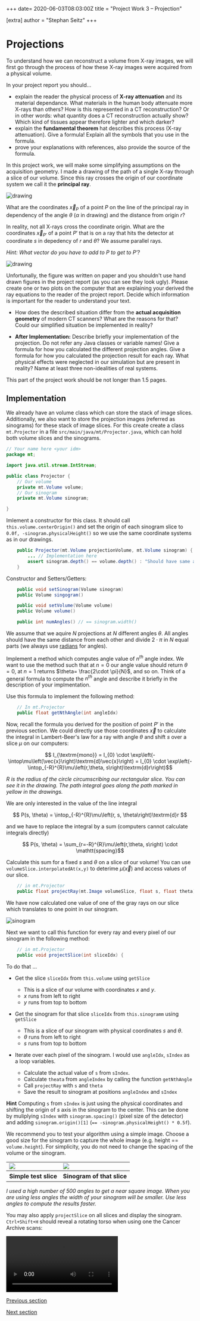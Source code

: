+++
date= 2020-06-03T08:03:00Z
title = "Project Work 3 – Projection"

[extra]
author = "Stephan Seitz"
+++

# Projections

To understand how we can reconstruct a volume from X-ray images, we will first go through the process of how these X-ray images
were acquired from a physical volume.

In your project report you should...

- explain the reader the physical process of **X-ray attenuation** and its material dependance.
What materials in the human body attenuate more X-rays than others?
How is this represented in a CT reconstruction? Or in other words: what quantity does a CT reconstruction actually show?
Which kind of tissues appear therefore lighter and which darker?
- explain the **fundamental theorem** hat describes this process (X-ray attenuation). Give a formula!
Explain all the symbols that you use in the formula.
- prove your explanations with references, also provide the source of the formula.

In this project work, we will make some simplifying assumptions on the acquisition geometry.
I made a drawing of the path of a single X-ray through a slice of our volume.
Since this ray crosses the origin of our coordinate system we call it the **principal ray**.

![drawing](../drawing_compressed.jpg)

What are the coordinates $\vec{x}_{P}$ of a point $P$ on the line of the principal ray in dependency of the angle $\theta$ ($\alpha$ in drawing) and the distance
from origin $r$?

In reality, not all X-rays cross the coordinate origin. 
What are the coordinates $\vec{x}_{P'}$ of a point $P'$ that is on a ray that hits the detector at coordinate $s$ in depedency of $r$ and $\theta$?
We assume parallel rays.

*Hint: What vector do you have to add to $P$ to get to $P'$?*

![drawing](../drawing_parallel_compressed.jpg)

Unfortunally, the figure was written on paper and you shouldn't use hand drawn figures in the project report (as you can see they look ugly).
Please create one or two plots on the computer that are explaining your derived the ray equations to the reader of the project
report. Decide which information is important for the reader to understand your text.

- How does the described situation differ from the **actual acquisition geometry** of modern CT scanners?
  What are the reasons for that? Could our simplified situation be implemented in reality?
<!--- **After Implementation:** what would you need to change in your implementation to cover the real geometry?-->
- **After Implementation:** Describe briefly your implementation of the projection.
  Do not refer any Java classes or variable names!
  Give a formula for how you calculated the different projection angles.
  Give a formula for how you calculated the projection result for each ray.
  What physical effects were neglected in our simulation but are present in reality?
  Name at least three non-idealities of real systems.

This part of the project work should be not longer than 1.5 pages.

## Implementation

We already have an volume class which can store the stack of image slices. Additionally, we also want
to store the projection images (referred as sinograms) for these stack of image slices. For this create
create a class `mt.Projector` in a file `src/main/java/mt/Projector.java`, which can hold both volume slices
and the sinograms.

```java
// Your name here <your idm>
package mt;

import java.util.stream.IntStream;

public class Projector {
    // Our volume
    private mt.Volume volume;
    // Our sinogram
    private mt.Volume sinogram;

}
```
Imlement a constructor for this class.
It should call `this.volume.centerOrigin()` and set the origin of each sinogram slice to `0.0f, -sinogram.physicalHeight()` so we use the same coordinate
systems as in our drawings.
```java
    public Projector(mt.Volume projectionVolume, mt.Volume sinogram) {
        ... // Implementation here
        assert sinogram.depth() == volume.depth() : "Should have same amount of slices";
    }
```

Constructor and Setters/Getters:
```java
    public void setSinogram(Volume sinogram)
    public Volume singogram()

    public void setVolume(Volume volume)
    public Volume volume()

    public int numAngles() // == sinogram.width()
```

We assume that we aquire $N$ projections at $N$ different angles $\theta$.
All angles should have the same distance from each other and divide $2\cdot \pi$ in $N$ equal parts (we always use [radians](https://en.wikipedia.org/wiki/Radian) for angles).

Implement a method which computes angle value of $n^{th}$ angle index. We want to use the method such that at $n=0$ our angle value should return $\theta=0$, at $n=1$ returns $\theta= \frac{2\cdot \pi}{N}$, and so on. Think of a general formula to compute the $n^{th}$ angle and describe it briefly in the description of your implmentation.

Use this formula to implement the following method:

```java
    // In mt.Projector
    public float getNthAngle(int angleIdx)
```

Now, recall the formula you derived for the position of point $P'$ in the previous section.
We could directly use those coordinates $\vec{x}$ to calculate the integral in Lambert-Beer's law for a ray with angle $\theta$ and shift $s$ over a slice $\mu$ on our computers:

$$ I_{\textrm{mono}} = I_{0} \cdot  \exp\left(-\intop\mu\left(\vec{x}\right)\textrm{d}\vec{x}\right) = I_{0} \cdot  \exp\left(-\intop_{-R}^{R}\mu\left(r,\theta, s\right)\textrm{d}r\right)$$

*$R$ is the radius of the circle circumscribing our rectangular slice. You can see it in the drawing.
The path integral goes along the path marked in yellow in the drawings.*

We are only interested in the value of the line integral

$$ P(s, \theta) = \intop_{-R}^{R}\mu\left(r, s, \theta\right)\textrm{d}r $$

and we have to replace the integral by a sum (computers cannot calculate integrals directly)

$$ P(s, \theta) = \sum_{r=-R}^{R}\mu\left(r,\theta, s\right) \cdot \mathtt{spacing}$$

Calculate this sum for a fixed $s$ and $\theta$ on a slice of our volume!
You can use `volumeSlice.interpolatedAt(x,y)` to deterime $\mu(\vec{x})$ and access values of our slice.

```java
    // in mt.Projector
    public float projectRay(mt.Image volumeSlice, float s, float theta)
```

We have now calculated one value of one of the gray rays on our slice which translates to one point in our sinogram.


![sinogram](../sinogram.png)

Next we want to call this function for every ray and every pixel of our sinogram in the following method:

```java
    // in mt.Projector
    public void projectSlice(int sliceIdx) {
```

To do that ...

- Get the slice `sliceIdx` from `this.volume` using `getSlice`
  
  - This is a slice of our volume with coordinates $x$ and $y$.
  - $x$ runs from left to right
  - $y$ runs from top to bottom
  
- Get the sinogram for that slice `sliceIdx` from `this.sinogramm` using `getSlice`
  - This is a slice of our sinogram with physical coordinates $s$ and $\theta$.
  - $\theta$ runs from left to right
  - $s$ runs from top to bottom
  
- Iterate over each pixel of the sinogram. I would use `angleIdx`, `sIndex`  as a loop variables.
  - Calculate the actual value of `s` from `sIndex`.
  - Calculate `theata` from `angleIndex` by calling the function `getNthAngle`
  - Call `projectRay` with `s` and `theta`
  - Save the result to sinogram at positions `angleIndex` and `sIndex`

__Hint__ Computing `s` from `sIndex` is just using the physical coordinates and shifting the origin of $s$ axis in
the sinogram to the center.
This can be done by muliplying `sIndex` with `sinogram.spacing()` (pixel size of the detector) and adding
`sinogram.origin()[1]` (`== -sinogram.physicalHeight() * 0.5f`).

We recommend you to test your algorithm using a simple image.
Choose a good size for the sinogram to capture the whole image (e.g. height == `volume.height`).
For simplicity, you do not need to change the spacing of the volume or the sinogram.

<table>
<tr> 
    <td><a href="../dot.png" ><img align="center" src="../dot.png" ></a></ts>
    <td><a href="../sinogram_dot.png" ><img align="center" src="../sinogram_dot.png" ></a></ts>
</tr>
<tr> 
    <th>Simple test slice</th>
    <th>Sinogram of that slice</th>
</td>
</table>

*I used a high number of 500 angles to get a near square image.
When you are using less angles the width of your sinogram will be smaller.
Use less angles to compute the results faster.*

You may also apply `projectSlice` on all slices and display the sinogram.
`Ctrl+Shift+H` should reveal a rotating torso when using one the Cancer Archive scans:


<video controls loop width="300">
  <source src="../sinogram_ct_scan.webm" type="video/webm">
</video> 


[Previous section](../volume)

[Next section](../sinogram)
